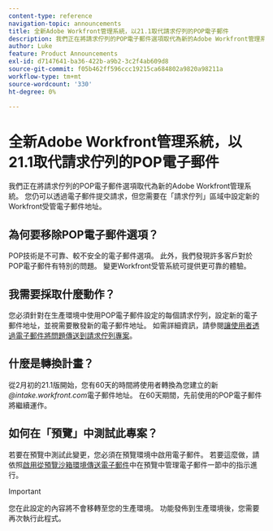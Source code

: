 ```yaml
---
content-type: reference
navigation-topic: announcements
title: 全新Adobe Workfront管理系統，以21.1取代請求佇列的POP電子郵件
description: 我們正在將請求佇列的POP電子郵件選項取代為新的Adobe Workfront管理系統。 您仍可以透過電子郵件提交請求，但您需要在「請求佇列」區域中設定新的Workfront受管電子郵件地址。
author: Luke
feature: Product Announcements
exl-id: d7147641-ba36-422b-a9b2-3c2f4ab609d8
source-git-commit: f05b462ff596ccc19215ca684802a9820a98211a
workflow-type: tm+mt
source-wordcount: '330'
ht-degree: 0%

---
```


# 全新Adobe Workfront管理系統，以21.1取代請求佇列的POP電子郵件

我們正在將請求佇列的POP電子郵件選項取代為新的Adobe Workfront管理系統。 您仍可以透過電子郵件提交請求，但您需要在「請求佇列」區域中設定新的Workfront受管電子郵件地址。

## 為何要移除POP電子郵件選項？

POP技術是不可靠、較不安全的電子郵件選項。 此外，我們發現許多客戶對於POP電子郵件有特別的問題。 變更Workfront受管系統可提供更可靠的體驗。

## 我需要採取什麼動作？

您必須針對在生產環境中使用POP電子郵件設定的每個請求佇列，設定新的電子郵件地址，並視需要散發新的電子郵件地址。 如需詳細資訊，請參閱[讓使用者透過電子郵件將問題傳送到請求佇列專案](/help/quicksilver/manage-work/requests/create-requests/enable-email-issues-into-projects.md)。

## 什麼是轉換計畫？

從2月初的21.1版開始，您有60天的時間將使用者轉換為您建立的新&#x200B;*@intake.workfront.com*&#x200B;電子郵件地址。 在60天期間，先前使用的POP電子郵件將繼續運作。

## 如何在「預覽」中測試此專案？

若要在預覽中測試此變更，您必須在預覽環境中啟用電子郵件。 若要這麼做，請依照[啟用從預覽沙箱環境傳送電子郵件](../../../workfront-basics/using-notifications/enable-delivery-emails-from-preview-sandbox-environment.md)中在預覽中管理電子郵件一節中的指示進行。

>[!IMPORTANT]
>
>您在此設定的內容將不會移轉至您的生產環境。 功能發佈到生產環境後，您需要再次執行此程式。
